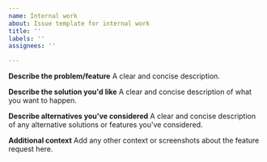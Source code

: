 ```yaml
---
name: Internal work
about: Issue template for internal work
title: ''
labels: ''
assignees: ''

---
```


**Describe the problem/feature**
A clear and concise description.

**Describe the solution you'd like**
A clear and concise description of what you want to happen.

**Describe alternatives you've considered**
A clear and concise description of any alternative solutions or features you've considered.

**Additional context**
Add any other context or screenshots about the feature request here.
